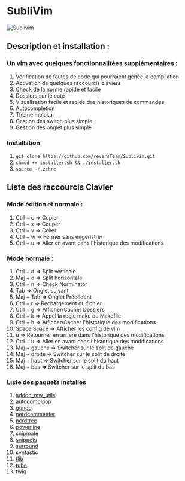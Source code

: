 SubliVim
========

![Sublivim](https://raw.github.com/reversTeam/Sublivim/triviere/srcs/vim.jpg)

Description et installation :
-----------

### Un vim avec quelques fonctionnalitées supplémentaires : ######
1.	Vérification de fautes de code qui pourraient génée la compilation
2.	Activation de quelques raccourcis claviers
3.	Check de la norme rapide et facile
4.	Dossiers sur le coté
5.	Visualisation facile et rapide des historiques de commandes
6.	Autocompletion
7.	Theme molokai
8.	Gestion des switch plus simple
9.	Gestion des onglet plus simple

### Installation ######
1.	`git clone https://github.com/reversTeam/Sublivim.git`
2.	`chmod +x installer.sh && ./installer.sh`
3.	`source ~/.zshrc`

Liste des raccourcis Clavier
------------

### Mode édition et normale : ######
1.	Ctrl + c     => Copier
2.	Ctrl + x     => Couper
3.	Ctrl + v     => Coller
4.	Ctrl + w     => Fermer sans engeristrer
5.	Ctrl + u     => Aller en avant dans l'historique des modifications

### Mode normale : ######
1.	Ctrl + d     => Split verticale
2.	Maj + d      => Split horizontale
3.	Ctrl + n     => Check Norminator
4.	Tab          => Onglet suivant
5.	Maj + Tab    => Onglet Précédent
6.	Ctrl + r     => Rechargement du fichier
7.	Ctrl + g     => Afficher/Cacher Dossiers
8.	Ctrl + k     => Appel la regle make du Makefile
9.	Ctrl + h     => Afficher/Cacher l'historique des modifications
10.	Space Space  => Afficher les config de vim
11.	u            => Retourner en arriere dans l'historique des modifications
12.	Ctrl + u     => Aller en avant dans l'historique des modifications
13.	Maj + gauche => Switcher sur le split de gauche
14.	Maj + droite => Switcher sur le split de droite
15.	Maj + haut   => Switcher sur le split du haut
16. Maj + bas    => Switcher sur le split du bas

### Liste des paquets installés ######
1.	[addon_mw_utils](https://github.com/marcweber/vim-addon-mw-utils)
2.	[autocomplpop](https://github.com/othree/vim-autocomplpop)
3.	[gundo](https://github.com/sjl/gundo.vim)
4.	[nerdcommenter](https://github.com/scrooloose/nerdcommenter)
5.	[nerdtree](https://github.com/scrooloose/nerdtree)
6.	[powerline](https://github.com/Lokaltog/powerline)
7.	[snipmate](https://github.com/garbas/vim-snipmate)
8.	[snippets](https://github.com/honza/vim-snippets)
9.	[surround](https://github.com/tpope/vim-surround)
10.	[syntastic](https://github.com/scrooloose/syntastic)
11.	[tlib](https://github.com/tomtom/tlib_vim)
12.	[tube](https://github.com/gcmt/tube.vim)
13.	[twig](https://github.com/lunaru/vim-twig)
